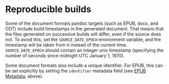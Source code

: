 # Reproducible builds

Some of the document formats pandoc targets (such as EPUB, docx, and
ODT) include build timestamps in the generated document. That means that
the files generated on successive builds will differ, even if the source
does not. To avoid this, set the `SOURCE_DATE_EPOCH` environment
variable, and the timestamp will be taken from it instead of the current
time. `SOURCE_DATE_EPOCH` should contain an integer unix timestamp
(specifying the number of seconds since midnight UTC January 1, 1970).

Some document formats also include a unique identifier. For EPUB, this
can be set explicitly by setting the `identifier` metadata field (see
[EPUB Metadata](#epub-metadata), above).

